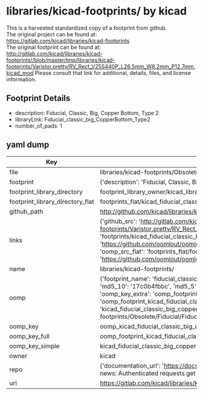 # libraries/kicad-footprints/ by kicad  
This is a harvested standardized copy of a footprint from github.  
The original project can be found at:  
https://gitlab.com/kicad/libraries/kicad-footprints  
The original footprint can be found at:
http://gitlab.com/kicad/libraries/kicad-footprints//blob/master/tmp/libraries/kicad-footprints/Varistor.pretty/RV_Rect_V25S440P_L26.5mm_W8.2mm_P12.7mm.kicad_mod
Please consult that link for additional, details, files, and license information.  
## Footprint Details
* description: Fiducial, Classic, Big, Copper Bottom, Type 2  
* libraryLink: Fiducial_classic_big_CopperBottom_Type2  
* number_of_pads: 1  
## yaml dump  
| Key | Value |  
| --- | --- |  
| file | libraries/kicad-footprints/Obsolete/Fiducial/Fiducial_classic_big_CopperBottom_Type2.kicad_mod |  
| footprint | {'description': 'Fiducial, Classic, Big, Copper Bottom, Type 2', 'libraryLink': 'Fiducial_classic_big_CopperBottom_Type2', 'number_of_pads': 1} |  
| footprint_library_directory | footprint_library_owner/kicad_libraries/kicad-footprints/ |  
| footprint_library_directory_flat | footprints_flat/kicad_fiducial_classic_big_copperbottom_type2_fiducial_classic_big_copperbottom_type2/working |  
| github_path | http://github.com/kicad/libraries/kicad-footprints//blob/master/tmp/libraries/kicad-footprints/Obsolete/Fiducial/Fiducial_classic_big_CopperBottom_Type2.kicad_mod |  
| links | {'github_src': 'http://gitlab.com/kicad/libraries/kicad-footprints//blob/master/tmp/libraries/kicad-footprints/Varistor.pretty/RV_Rect_V25S440P_L26.5mm_W8.2mm_P12.7mm.kicad_mod', 'github_src_repo': 'https://gitlab.com/kicad/libraries/kicad-footprints', 'oomp_bot': 'footprints/kicad_fiducial_classic_big_copperbottom_type2_fiducial_classic_big_copperbottom_type2/working', 'oomp_bot_github': 'https://github.com/oomlout/oomlout_oomp_footprint_bot/tree/main/footprints/kicad_fiducial_classic_big_copperbottom_type2_fiducial_classic_big_copperbottom_type2/working', 'oomp_src_flat': 'footprints_flat/footprints_flat/kicad_fiducial_classic_big_copperbottom_type2_fiducial_classic_big_copperbottom_type2/working', 'oomp_src_flat_github': 'https://github.com/oomlout/oomlout_oomp_footprint_src/tree/main/footprints_flat/kicad_fiducial_classic_big_copperbottom_type2_fiducial_classic_big_copperbottom_type2/working'} |  
| name | libraries/kicad-footprints/ |  
| oomp | {'footprint_name': 'fiducial_classic_big_copperbottom_type2', 'library_name': 'fiducial_classic_big_copperbottom_type2_kicad_mod', 'md5': '17c0b4fbbcdf04dff3fd12ae60b68b28', 'md5_10': '17c0b4fbbc', 'md5_5': '17c0b', 'md5_6': '17c0b4', 'oomp_key': 'oomp_kicad_fiducial_classic_big_copperbottom_type2_fiducial_classic_big_copperbottom_type2', 'oomp_key_extra': 'oomp_footprint_kicad_fiducial_classic_big_copperbottom_type2_fiducial_classic_big_copperbottom_type2', 'oomp_key_full': 'oomp_footprint_kicad_fiducial_classic_big_copperbottom_type2_fiducial_classic_big_copperbottom_type2_17c0b4', 'oomp_key_simple': 'kicad_fiducial_classic_big_copperbottom_type2_fiducial_classic_big_copperbottom_type2', 'original_filename': 'libraries/kicad-footprints/Obsolete/Fiducial/Fiducial_classic_big_CopperBottom_Type2.kicad_mod', 'owner_name': 'kicad'} |  
| oomp_key | oomp_kicad_fiducial_classic_big_copperbottom_type2_fiducial_classic_big_copperbottom_type2 |  
| oomp_key_full | oomp_footprint_kicad_fiducial_classic_big_copperbottom_type2_fiducial_classic_big_copperbottom_type2 |  
| oomp_key_simple | kicad_fiducial_classic_big_copperbottom_type2_fiducial_classic_big_copperbottom_type2 |  
| owner | kicad |  
| repo | {'documentation_url': 'https://docs.github.com/rest/overview/resources-in-the-rest-api#rate-limiting', 'message': "API rate limit exceeded for 84.66.173.59. (But here's the good news: Authenticated requests get a higher rate limit. Check out the documentation for more details.)"} |  
| url | https://gitlab.com/kicad/libraries/kicad-footprints |  

